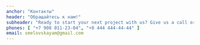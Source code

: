 ```yaml
---
anchor: "Контакты"
header: "Обращайтесь к нам!"
subheader: "Ready to start your next project with us? Give us a call or send us an email and we will get back to you as soon as possible!"
phones: [ "+7 908 011-23-04", "+8 444 444-44-44" ]
email: smelovskayam@gmail.com
---
```

